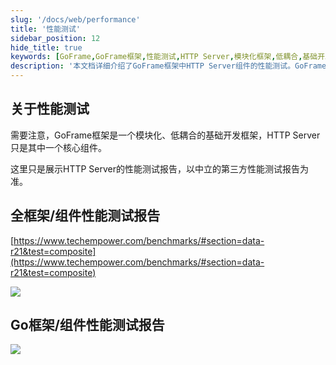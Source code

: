 ```yaml
---
slug: '/docs/web/performance'
title: '性能测试'
sidebar_position: 12
hide_title: true
keywords: [GoFrame,GoFrame框架,性能测试,HTTP Server,模块化框架,低耦合,基础开发框架,性能报告,第三方测试,Go框架]
description: '本文档详细介绍了GoFrame框架中HTTP Server组件的性能测试。GoFrame框架以其模块化和低耦合的设计理念，为开发者提供了强大的基础开发环境。本文通过中立的第三方性能测试报告，展示了HTTP Server的实际性能表现，帮助开发者更好地理解和评估GoFrame框架的能力及优越性。'
---
```


## 关于性能测试

需要注意，GoFrame框架是一个模块化、低耦合的基础开发框架，HTTP Server只是其中一个核心组件。

这里只是展示HTTP Server的性能测试报告，以中立的第三方性能测试报告为准。

## 全框架/组件性能测试报告

[https://www.techempower.com/benchmarks/#section=data-r21&test=composite](https://www.techempower.com/benchmarks/#section=data-r21&test=composite)

![](/markdown/fbf3b624474544cc94df0add4320026e.png)

## Go框架/组件性能测试报告

![](/markdown/e8d28499739545684c4637aedcebcae0.png)